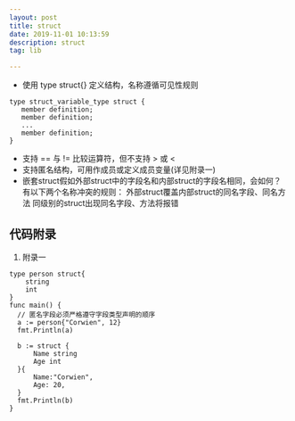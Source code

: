 ```yaml
---
layout: post
title: struct
date: 2019-11-01 10:13:59
description: struct
tag: lib

---
```





+ 使用 type <Name> struct{} 定义结构，名称遵循可见性规则
```
type struct_variable_type struct {
   member definition;
   member definition;
   ...
   member definition;
}
```
+ 支持 == 与 != 比较运算符，但不支持 > 或 <
+ 支持匿名结构，可用作成员或定义成员变量(详见附录一)
+ 嵌套struct假如外部struct中的字段名和内部struct的字段名相同，会如何？
有以下两个名称冲突的规则：
外部struct覆盖内部struct的同名字段、同名方法
同级别的struct出现同名字段、方法将报错


## 代码附录
1. 附录一
``` 
type person struct{
    string
    int
}
func main() {
  // 匿名字段必须严格遵守字段类型声明的顺序
  a := person{"Corwien", 12}
  fmt.Println(a)
	
  b := struct {
      Name string
      Age int
  }{
      Name:"Corwien",
      Age: 20,
  }
  fmt.Println(b)
}
```
